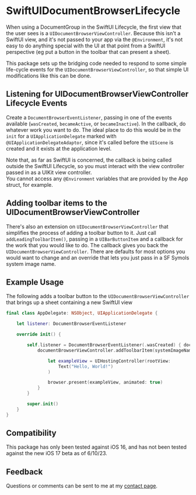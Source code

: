 # SwiftUIDocumentBrowserLifecycle

When using a DocumentGroup in the SwiftUI Lifecycle,
the first view that the user sees is a `UIDocumentBrowserViewController`.
Because this isn't a SwiftUI view, and it's not passed to your app via the `@Environment`,
it's not easy to do anything special with the UI at that point 
from a SwiftUI perspective
(eg put a button in the toolbar that can present a sheet).

This package sets up the bridging code needed
to respond to some simple life-cycle events
for the `UIDocumentBrowserViewController`,
so that simple UI modifications like this can be done.

## Listening for UIDocumentBrowserViewController Lifecycle Events 
Create a `DocumentBrowserEventListener`,
passing in one of the events available 
(`wasCreated`, `becameActive`, or `becameInactive`).
In the callback, do whatever work you want to do.
The ideal place to do this would be in the `init` for a 
`UIApplicationDelegate` marked with `@UIApplicationDelegateAdaptor`,
since it's called before the `UIScene` is created and it exists at the application level.

Note that, as far as SwiftUI is concerned,
the callback is being called outside the SwiftUI Lifecycle,
so you must interact with the view controller passed in 
as a UIKit view controller.  
You cannot access any `@Environment` variables 
that are provided by the App struct, for example.

## Adding toolbar items to the UIDocumentBrowserViewController

There's also an extension on `UIDocumentBrowserViewController` that simplifies the process of adding a toolbar button to it. Just call `addLeadingToolbarItem()`, passing in a `UIBarButtonItem` and a callback for the work that you would like to do. The callback gives you back the `UIDocumentBrowserViewController`. There are defaults for most options you would want to change and an override that lets you just pass in a SF Symols system image name.

## Example Usage

The following adds a toolbar button to the `UIDocumentBrowserViewController` that brings up a sheet containing a new SwiftUI view 

``` swift
final class AppDelegate: NSObject, UIApplicationDelegate {

    let listener: DocumentBrowserEventListener

    override init() {

        self.listener = DocumentBrowserEventListener(.wasCreated) { documentBrowserViewController in
            documentBrowserViewController.addToolbarItem(systemImageName: "scribble") { browser in

                let exampleView = UIHostingController(rootView:
                    Text("Hello, World!")
                )

                browser.present(exampleView, animated: true)
            }
        }

        super.init()
    }
}
```

## Compatibility

This package has only been tested against iOS 16, and has not been tested against the new iOS 17 beta as of 6/10/23.

## Feedback

Questions or comments can be sent to me at my [contact page](https://www.jaywardell.me/contact-me/).
